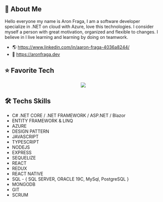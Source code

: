 ## 🚀 About Me
Hello everyone my name is Aron Fraga, I am a software developer specialize in .NET on cloud with Azure, love this technologies. 
I consider myself a person with great motivation, organized and flexible to changes. I believe in l live learning and learning by doing on teamwork.

 - 🌎 https://www.linkedin.com/in/aaron-fraga-4036a8244/
 - 💼 https://aronfraga.dev
   
## ⭐ Favorite Tech
<p align="center">
    <img src="https://skillicons.dev/icons?i=cs,dotnet,azure,mysql,js,ts,nodejs,express,mongodb,react,redux,visualstudio,vscode,git,bash" />
</p>

## 🛠 Techs Skills

- C# .NET CORE / .NET FRAMEWORK / ASP.NET / Blazor
- ENTITY FRAMEWORK & LINQ
- AZURE 
- DESIGN PATTERN
- JAVASCRIPT
- TYPESCRIPT
- NODEJS
- EXPRESS
- SEQUELIZE
- REACT
- REDUX
- REACT NATIVE
- SQL - { SQL SERVER, ORACLE 19C, MySql, PostgreSQL }
- MONGODB
- GIT
- SCRUM
